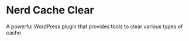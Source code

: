 # Nerd Cache Clear
 A powerful WordPress plugin that provides tools to clear various types of cache
